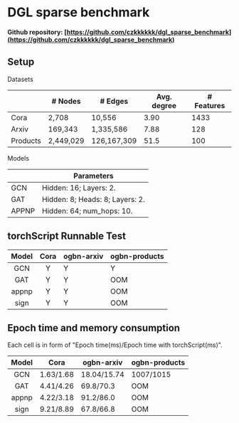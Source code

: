 # DGL sparse benchmark

**Github repository: [https://github.com/czkkkkkk/dgl_sparse_benchmark](https://github.com/czkkkkkk/dgl_sparse_benchmark)**

## Setup

Datasets

|          | # Nodes   | # Edges     | Avg. degree | # Features |
| -------- | --------- | ----------- | ----------- | ---------- |
| Cora     | 2,708     | 10,556      | 3.90        | 1433       |
| Arxiv    | 169,343   | 1,335,586   | 7.88        | 128        |
| Products | 2,449,029 | 126,167,309 | 51.5        | 100        |

Models

|       | Parameters                      |
| ----- | ------------------------------- |
| GCN   | Hidden: 16; Layers: 2.          |
| GAT   | Hidden: 8; Heads: 8; Layers: 2. |
| APPNP | Hidden: 64; num_hops: 10.       |

## torchScript Runnable Test

| Model | Cora | ogbn-arxiv | ogbn-products |
| :---: | :--: | ------------- | ---------- |
|  GCN  |  Y  | Y         | Y          |
|  GAT  |  Y  | Y         | OOM        |
| appnp |  Y  | Y         | OOM        |
| sign  |  Y  | Y         | OOM        |

## Epoch time and memory consumption

Each cell is in form of "Epoch time(ms)/Epoch time with torchScript(ms)".

| Model | Cora | ogbn-arxiv | ogbn-products |
| :---: | :--: | ------------- | ---------- |
|  GCN  |  1.63/1.68  | 18.04/15.74      | 1007/1015         |
|  GAT  |  4.41/4.26  | 69.8/70.3        | OOM        |
| appnp |  4.22/3.18  | 91.2/86.0         | OOM        |
| sign  |  9.21/8.89  | 67.8/66.8         | OOM        |

